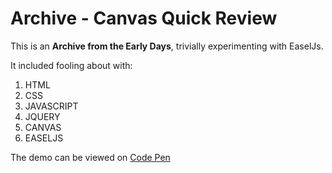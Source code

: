 # Archive - Canvas Quick Review

This is an **__Archive from the Early Days__**, trivially experimenting with
EaselJs.

It included fooling about with:

1. HTML
2. CSS
3. JAVASCRIPT
4. JQUERY
5. CANVAS
6. EASELJS

The demo can be viewed on [Code Pen](http://codepen.io/vamtiger/full/aNGqjw/)
